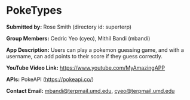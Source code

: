 # PokeTypes
**Submitted by:** Rose Smith (directory id: superterp)

**Group Members:** Cedric Yeo (cyeo), Mithil Bandi (mbandi)

**App Description:** Users can play a pokemon guessing game, and with a username, can add points to their score if they guess correctly.

**YouTube Video Link:** https://www.youtube.com/MyAmazingAPP

**APIs:** PokeAPI (https://pokeapi.co/) 

**Contact Email:** mbandi@terpmail.umd.edu, cyeo@terpmail.umd.edu
